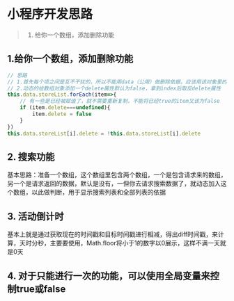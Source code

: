 # 小程序开发思路

> 1. 给你一个数组，添加删除功能

## 1.给你一个数组，添加删除功能

```javascript
// 思路
// 1.首先每个项之间是互不干扰的，所以不能用data（公用）做删除依据，应该用该对象里的某个字段作为依据
// 2.动态的给数组对象添加一个delete属性默认为false，拿到index后取反delete属性
this.data.storeList.forEach(item=>{
    // 有一些是已经被赋值了，就不需要重新复制，不能将已经true的item又该为false
    if (item.delete===undefined){
        item.delete = false
    }
})
this.data.storeList[i].delete = !this.data.storeList[i].delete
```

## 2. 搜索功能

基本思路：准备一个数组，这个数组里包含两个数组，一个是包含请求来的数组，另一个是请求返回的数据，默认是没有，一但你去请求搜索数据了，就动态加入这个数组，以此做判断，用于显示搜索列表和全部列表的依据

## 3. 活动倒计时

基本上就是通过获取现在的时间戳和目标时间戳进行相减，得出diff时间戳，来计算，天时分秒，主要要使用，Math.floor将小于1的数字以0展示，这样不满一天就是0天

## 4. 对于只能进行一次的功能，可以使用全局变量来控制true或false